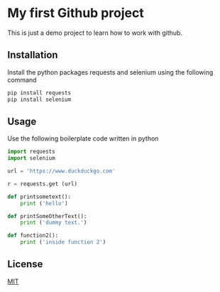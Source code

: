 # My first Github project
This is just a demo project to learn how to work with github.

## Installation
Install the python packages requests and selenium using the following command
```bash
pip install requests
pip install selenium
```

## Usage
Use the following boilerplate code written in python

```python
import requests
import selenium

url = 'https://www.duckduckgo.com'

r = requests.get (url)

def printsometext():
	print ('hello')

def printSomeOtherText():
	print ('dummy text.')

def function2():
	print ('inside function 2')
```

## License
[MIT](https://chooselicense.com/licenses/mit)
